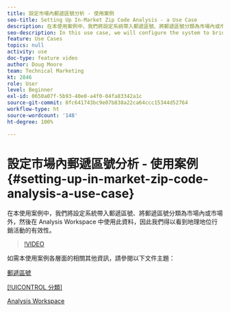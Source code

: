 ```yaml
---
title: 設定市場內郵遞區號分析 - 使用案例
seo-title: Setting Up In-Market Zip Code Analysis - a Use Case
description: 在本使用案例中，我們將設定系統帶入郵遞區號、將郵遞區號分類為市場內或市場外，然後在 Analysis Workspace 中使用此資料，因此我們得以看到地理地位行銷活動的有效性。
seo-description: In this use case, we will configure the system to bring in zip codes, classify them as in-market or out-of-market, and then use this data in Analysis Workspace so that we can see the effectiveness of our geo-targeted marketing campaigns.
feature: Use Cases
topics: null
activity: use
doc-type: feature video
author: Doug Moore
team: Technical Marketing
kt: 2846
role: User
level: Beginner
exl-id: 0650a07f-5b93-40e0-a4f0-04fa83342a1c
source-git-commit: 8fc641743bc9e07b838a22ca64ccc15344d52764
workflow-type: ht
source-wordcount: '148'
ht-degree: 100%

---
```


# 設定市場內郵遞區號分析 - 使用案例 {#setting-up-in-market-zip-code-analysis-a-use-case}

在本使用案例中，我們將設定系統帶入郵遞區號、將郵遞區號分類為市場內或市場外，然後在 Analysis Workspace 中使用此資料，因此我們得以看到地理地位行銷活動的有效性。

>[!VIDEO](https://video.tv.adobe.com/v/27052/?quality=12&learn=on)

如需本使用案例各層面的相關其他資訊，請參閱以下文件主題：

[郵遞區號](https://experienceleague.adobe.com/docs/analytics/components/dimensions/zip-code.html?lang=zh-Hant)

[[!UICONTROL 分類]](https://experienceleague.adobe.com/docs/analytics/components/classifications/c-classifications.html?lang=zh-Hant)

[Analysis Workspace](https://experienceleague.adobe.com/docs/analytics/analyze/analysis-workspace/home.html?lang=zh-Hant)
